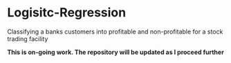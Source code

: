 # Logisitc-Regression
Classifying a banks customers into profitable and non-profitable for a stock trading facility


**This is on-going work. The repository will be updated as I proceed further** 
